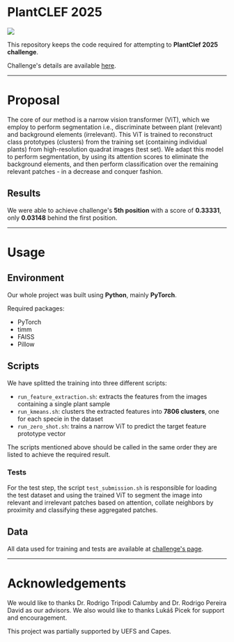 # PlantCLEF 2025

<p align="">
  <img src="https://www.googleapis.com/download/storage/v1/b/kaggle-user-content/o/inbox%2F2005261%2Faa1c37e41dc33488cdc9747358d9e529%2FCapture%20decran%202025-01-13%20a%2014.37.20.png?generation=1736775460913154&alt=media">
</p>

This repository keeps the code required for attempting to **PlantClef 2025 challenge**.

Challenge's details are available [here](https://www.kaggle.com/competitions/plantclef-2025).

---

# Proposal

The core of our method is a narrow vision transformer (ViT), which we employ to perform segmentation i.e., discriminate between plant (relevant) and background elements (irrelevant). This ViT is trained to reconstruct class prototypes (clusters) from the training set (containing individual plants) from high-resolution quadrat images (test set). We adapt this model to perform segmentation, by using its attention scores to eliminate the background elements, and then perform classification over the remaining relevant patches - in a decrease and conquer fashion. 

## Results

We were able to achieve challenge's **5th position** with a score of **0.33331**, only **0.03148** behind the first position.

---

# Usage

## Environment

Our whole project was built using **Python**, mainly **PyTorch**.

Required packages:

- PyTorch
- timm
- FAISS
- Pillow


## Scripts

We have splitted the training into three different scripts:

- `run_feature_extraction.sh`: extracts the features from the images containing a single plant sample
- `run_kmeans.sh`: clusters the extracted features into **7806 clusters**, one for each specie in the dataset
- `run_zero_shot.sh`: trains a narrow ViT to predict the target feature prototype vector

The scripts mentioned above should be called in the same order they are listed to achieve the required result.

### Tests

For the test step, the script `test_submission.sh` is responsible for loading the test dataset and using the trained ViT to segment the image into relevant and irrelevant patches based on attention, collate neighbors by proximity and classifying these aggregated patches.

## Data

All data used for training and tests are available at [challenge's page](https://www.kaggle.com/competitions/plantclef-2025/data).


---

# Acknowledgements

We would like to thanks Dr. Rodrigo Tripodi Calumby and Dr. Rodrigo Pereira David as our advisors. We also would like to thanks Lukáš Picek for support and encouragement.

This project was partially supported by UEFS and Capes.
